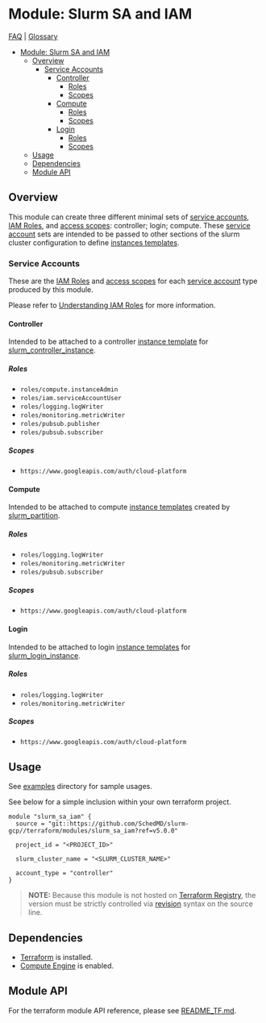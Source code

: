 # Module: Slurm SA and IAM

[FAQ](../../../docs/faq.md) | [Glossary](../../../docs/glossary.md)

<!-- mdformat-toc start --slug=github --no-anchors --maxlevel=6 --minlevel=1 -->

- [Module: Slurm SA and IAM](#module-slurm-sa-and-iam)
  - [Overview](#overview)
    - [Service Accounts](#service-accounts)
      - [Controller](#controller)
        - [Roles](#roles)
        - [Scopes](#scopes)
      - [Compute](#compute)
        - [Roles](#roles-1)
        - [Scopes](#scopes-1)
      - [Login](#login)
        - [Roles](#roles-2)
        - [Scopes](#scopes-2)
  - [Usage](#usage)
  - [Dependencies](#dependencies)
  - [Module API](#module-api)

<!-- mdformat-toc end -->

## Overview

This module can create three different minimal sets of [service accounts](../../../docs/glossary.md#service-account), [IAM Roles](../../../docs/glossary.md#iam-roles), and [access scopes](../../../docs/glossary.md#access-scopes): controller; login; compute.
These [service account](../../../docs/glossary.md#service-account) sets are intended to be passed to other sections of the slurm cluster configuration to define [instances templates](../../../docs/glossary.md#instance-template).

### Service Accounts

These are the [IAM Roles](../../../docs/glossary.md#iam-roles) and [access scopes](../../../docs/glossary.md#access-scopes) for each [service account](../../../docs/glossary.md#service-account) type produced by this module.

Please refer to [Understanding IAM Roles](https://cloud.google.com/iam/docs/understanding-roles) for more information.

#### Controller

Intended to be attached to a controller [instance template](../../../docs/glossary.md#instance-template) for [slurm_controller_instance](../slurm_controller_instance/).

##### Roles

- `roles/compute.instanceAdmin`
- `roles/iam.serviceAccountUser`
- `roles/logging.logWriter`
- `roles/monitoring.metricWriter`
- `roles/pubsub.publisher`
- `roles/pubsub.subscriber`

##### Scopes

- `https://www.googleapis.com/auth/cloud-platform`

#### Compute

Intended to be attached to compute [instance templates](../../../docs/glossary.md#instance-template) created by [slurm_partition](../slurm_partition/).

##### Roles

- `roles/logging.logWriter`
- `roles/monitoring.metricWriter`
- `roles/pubsub.subscriber`

##### Scopes

- `https://www.googleapis.com/auth/cloud-platform`

#### Login

Intended to be attached to login [instance templates](../../../docs/glossary.md#instance-template) for [slurm_login_instance](../slurm_login_instance/).

##### Roles

- `roles/logging.logWriter`
- `roles/monitoring.metricWriter`

##### Scopes

- `https://www.googleapis.com/auth/cloud-platform`

## Usage

See [examples](../../examples/slurm_sa_iam) directory for sample usages.

See below for a simple inclusion within your own terraform project.

```hcl
module "slurm_sa_iam" {
  source = "git::https://github.com/SchedMD/slurm-gcp//terraform/modules/slurm_sa_iam?ref=v5.0.0"

  project_id = "<PROJECT_ID>"

  slurm_cluster_name = "<SLURM_CLUSTER_NAME>"

  account_type = "controller"
}
```

> **NOTE:** Because this module is not hosted on [Terraform Registry](../../../docs/glossary.md#terraform-registry), the version must be strictly controlled via [revision](https://www.terraform.io/language/modules/sources#selecting-a-revision) syntax on the source line.

## Dependencies

- [Terraform](https://www.terraform.io/downloads.html) is installed.
- [Compute Engine](../../../docs/glossary.md#compute-engine) is enabled.

## Module API

For the terraform module API reference, please see [README_TF.md](./README_TF.md).
